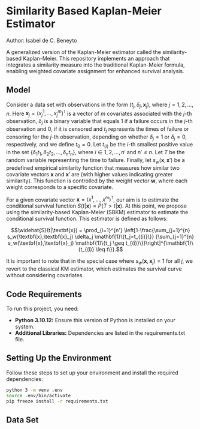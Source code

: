 # Similarity Based Kaplan-Meier Estimator

Author: Isabel de C. Beneyto 

A generalized version of the Kaplan-Meier estimator called the similarity-based Kaplan-Meier. This repository implements an approach that integrates a similarity measure into the traditional Kaplan-Meier formula, enabling weighted covariate assignment for enhanced survival analysis.

## Model 

Consider a data set with observations in the form $(t_j, \delta_j, \textbf{x}_j)$, where $j=1,2,...,n$. Here $`\textbf{x}_j = (x^1_j,...,x^m_j)^\intercal`$ is a vector of $m$ covariates associated with the $j$-th observation, $\delta_j$ is a binary variable that equals $1$ if a failure occurs in the $j$-th observation and $0$, if it is censored and $t_j$ represents the times of failure or censoring for the $j$-th observation, depending on whether $\delta_j=1$ or $\delta_j=0$, respectively, and we define $t_0 = 0$. Let $t_{(i)}$ be the $i$-th smallest positive value in the set $\{\delta_1t_1, \delta_2t_2, \ldots, \delta_nt_n\}$, where $i \in {1, 2, \ldots, n'}$ and $n' \leq n$. Let $T$ be the random variable representing the time to failure. Finally, let $s_w(\textbf{x},\textbf{x}')$ be a predefined empirical similarity function that measures how similar two covariate vectors $\textbf{x}$ and $\textbf{x}'$ are (with higher values indicating greater similarity). This function is controlled by the weight vector $\textbf{w}$, where each weight corresponds to a specific covariate.

For a given covariate vector $\textbf{x} = (x^1,...,x^m)^\intercal$, our aim is to estimate the conditional survival function $S(t|\textbf{x}) = P(T > t|\textbf{x})$. 
At this point, we propose using the similarity-based Kaplan-Meier (SBKM) estimator to estimate the conditional survival function. This estimator is defined as follows:

```math
\widehat{S}(t|\textbf{x}) = \prod_{i=1}^{n'}
\left[1-\frac{\sum_{j=1}^{n} s_w(\textbf{x},\textbf{x}_j) \delta_j \mathbf{1}\{t_j=t_{(i)}\}}
{\sum_{j=1}^{n} s_w(\textbf{x},\textbf{x}_j) \mathbf{1}\{t_j \geq t_{(i)}\}}\right]^{\mathbf{1}\{t_{(i)} \leq t\}}.
```

It is important to note that in the special case where $s_w(\textbf{x},\textbf{x}_j) = 1$ for all $j$, we revert to the classical KM estimator, which estimates the survival curve without considering covariates.


## Code Requirements
To run this project, you need:

- **Python 3.10.12:** Ensure this version of Python is installed on your system.
- **Additional Libraries:** Dependencies are listed in the requirements.txt file.

## Setting Up the Environment

Follow these steps to set up your environment and install the required dependencies:

```bash
python 3 -m venv .env
source .env/bin/activate
pip freeze install -r requirements.txt
```

## Data Set